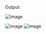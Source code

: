 Output:

![image](https://github.com/user-attachments/assets/849afcd8-d3a2-455d-9cb7-c045cebd2e35)

![image](https://github.com/user-attachments/assets/ea4d1f73-feb6-40bc-80f5-ecd8a8ddaafd)
![image](https://github.com/user-attachments/assets/2466fdd2-372c-42c5-afe1-76c462c470bb)
